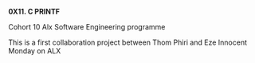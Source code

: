 **0X11. C PRINTF**

Cohort 10 Alx Software Engineering programme

This is a first collaboration project between Thom Phiri and Eze Innocent Monday on ALX

